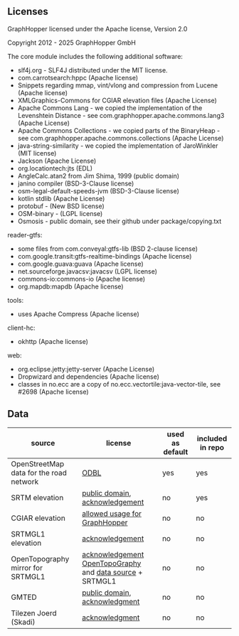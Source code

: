 ## Licenses

GraphHopper licensed under the Apache license, Version 2.0

Copyright 2012 - 2025 GraphHopper GmbH

The core module includes the following additional software:

 * slf4j.org - SLF4J distributed under the MIT license. 
 * com.carrotsearch:hppc (Apache license)
 * Snippets regarding mmap, vint/vlong and compression from Lucene (Apache license)
 * XMLGraphics-Commons for CGIAR elevation files (Apache License)
 * Apache Commons Lang - we copied the implementation of the Levenshtein Distance - see com.graphhopper.apache.commons.lang3 (Apache License)
 * Apache Commons Collections - we copied parts of the BinaryHeap - see com.graphhopper.apache.commons.collections (Apache License)
 * java-string-similarity - we copied the implementation of JaroWinkler (MIT license)
 * Jackson (Apache License)
 * org.locationtech:jts (EDL)
 * AngleCalc.atan2 from Jim Shima, 1999 (public domain)
 * janino compiler (BSD-3-Clause license)
 * osm-legal-default-speeds-jvm (BSD-3-Clause license)
 * kotlin stdlib (Apache License)
 * protobuf - (New BSD license)
 * OSM-binary - (LGPL license)
 * Osmosis - public domain, see their github under package/copying.txt

reader-gtfs:

 * some files from com.conveyal:gtfs-lib (BSD 2-clause license)
 * com.google.transit:gtfs-realtime-bindings (Apache license)
 * com.google.guava:guava (Apache license)
 * net.sourceforge.javacsv:javacsv (LGPL license)
 * commons-io:commons-io (Apache license)
 * org.mapdb:mapdb (Apache license)

tools:

 * uses Apache Compress (Apache license)

client-hc:

 * okhttp (Apache license)

web:

 * org.eclipse.jetty:jetty-server (Apache License)
 * Dropwizard and dependencies (Apache license)
 * classes in no.ecc are a copy of no.ecc.vectortile:java-vector-tile, see #2698 (Apache license)

## Data

|source | license | used as default | included in repo |
|---------|-----------|---------|------|
|OpenStreetMap data for the road network | [ODBL](https://www.openstreetmap.org/copyright) | yes | yes
| SRTM elevation | [public domain](https://www2.jpl.nasa.gov/srtm/), [acknowledgement](https://lpdaac.usgs.gov/citing_our_data) | no | yes
| CGIAR elevation | [allowed usage for GraphHopper](https://gist.githubusercontent.com/karussell/4b54a289041ee48a16c00fd4e30e21b8/raw/45edf8ae85322cb20976baa30654093d0ca9bcd8/CGIAR.txt) | no | no
| SRTMGL1 elevation | [acknowledgement](https://lpdaac.usgs.gov/citing_our_data) | no | no
|OpenTopography mirror for SRTMGL1 | [acknowledgement OpenTopoGraphy](http://www.opentopography.org/citations) and [data source](http://opentopo.sdsc.edu/datasetMetadata?otCollectionID=OT.042013.4326.1) + SRTMGL1 | no | no
| GMTED | [public domain, acknowledgment](https://lta.cr.usgs.gov/citation) | no | no
| Tilezen Joerd (Skadi) | [acknowledgment](https://github.com/tilezen/joerd/blob/master/docs/attribution.md) | no | no
